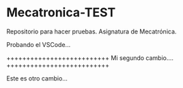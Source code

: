 # Mecatronica-TEST
Repositorio para hacer pruebas.
Asignatura de Mecatrónica.

Probando el VSCode...

++++++++++++++++++++++++++
Mi segundo cambio....
++++++++++++++++++++++++++

Este es otro cambio...

